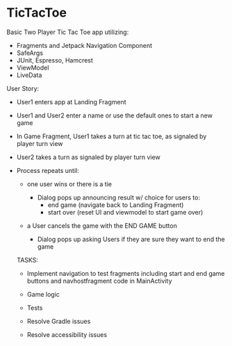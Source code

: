 # TicTacToe
Basic Two Player Tic Tac Toe app utilizing:

- Fragments and Jetpack Navigation Component
- SafeArgs
- JUnit, Espresso, Hamcrest
- ViewModel
- LiveData

User Story:

- User1 enters app at Landing Fragment
- User1 and User2 enter a name or use the default ones to start a new game
- In Game Fragment, User1 takes a turn at tic tac toe, as signaled by player turn view
- User2 takes a turn as signaled by player turn view
- Process repeats until:
    - one user wins or there is a tie

        - Dialog pops up announcing result w/ choice for users to:
            - end game (navigate back to Landing Fragment)
            - start over (reset UI and viewmodel to start game over)

    - a User cancels the game with the END GAME button

        - Dialog pops up asking Users if they are sure they want to end the game


    TASKS:

    - Implement navigation to test fragments including start and end game buttons and
    navhostfragment code in MainActivity

    - Game logic

    - Tests

    - Resolve Gradle issues

    - Resolve accessibility issues